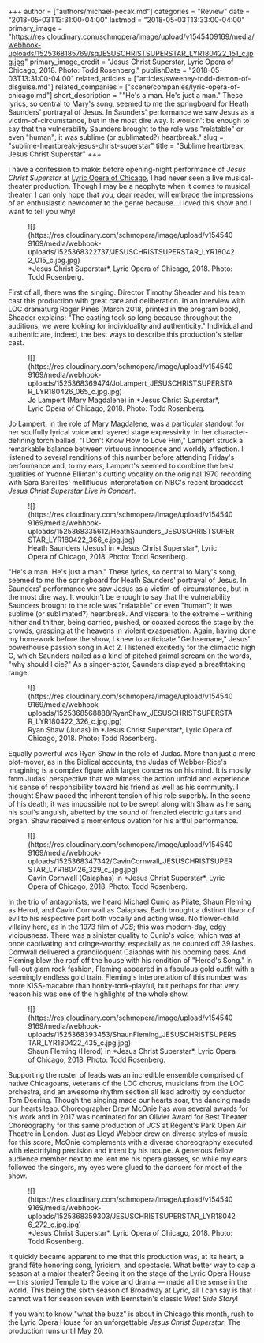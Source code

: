 +++
author = ["authors/michael-pecak.md"]
categories = "Review"
date = "2018-05-03T13:31:00-04:00"
lastmod = "2018-05-03T13:33:00-04:00"
primary_image = "https://res.cloudinary.com/schmopera/image/upload/v1545409169/media/webhook-uploads/1525368185769/sqJESUSCHRISTSUPERSTAR_LYR180422_151_c.jpg.jpg"
primary_image_credit = "Jesus Christ Superstar, Lyric Opera of Chicago, 2018. Photo: Todd Rosenberg."
publishDate = "2018-05-03T13:31:00-04:00"
related_articles = ["articles/sweeney-todd-demon-of-disguise.md"]
related_companies = ["scene/companies/lyric-opera-of-chicago.md"]
short_description = "&quot;He&#039;s a man. He&#039;s just a man.&quot; These lyrics, so central to Mary&#039;s song, seemed to me the springboard for Heath Saunders&#039; portrayal of Jesus. In Saunders&#039; performance we saw Jesus as a victim-of-circumstance, but in the most dire way. It wouldn&#039;t be enough to say that the vulnerability Saunders brought to the role was &quot;relatable&quot; or even &quot;human&quot;; it was sublime (or sublimated?) heartbreak."
slug = "sublime-heartbreak-jesus-christ-superstar"
title = "Sublime heartbreak: Jesus Christ Superstar"
+++

I have a confession to make: before opening-night performance of *Jesus Christ Superstar* at [Lyric Opera of Chicago](/scene/companies/lyric-opera-of-chicago/), I had never seen a live musical-theater production. Though I may be a neophyte when it comes to musical theater, I can only hope that you, dear reader, will embrace the impressions of an enthusiastic newcomer to the genre because…I loved this show and I want to tell you why!
 
<figure data-type="image">
![](https://res.cloudinary.com/schmopera/image/upload/v1545409169/media/webhook-uploads/1525368322737/JESUSCHRISTSUPERSTAR_LYR180422_015_c.jpg.jpg)
<figcaption>*Jesus Christ Superstar*, Lyric Opera of Chicago, 2018. Photo: Todd Rosenberg.</figcaption>
</figure>

First of all, there was the singing. Director Timothy Sheader and his team cast this production with great care and deliberation. In an interview with LOC dramaturg Roger Pines (March 2018, printed in the program book), Sheader explains: "The casting took so long because throughout the auditions, we were looking for individuality and authenticity." Individual and authentic are, indeed, the best ways to describe this production's stellar cast.

<figure data-type="image">
![](https://res.cloudinary.com/schmopera/image/upload/v1545409169/media/webhook-uploads/1525368369474/JoLampert_JESUSCHRISTSUPERSTAR_LYR180426_065_c.jpg.jpg)
<figcaption>Jo Lampert (Mary Magdalene) in *Jesus Christ Superstar*, Lyric Opera of Chicago, 2018. Photo: Todd Rosenberg.</figcaption>
</figure>
 
Jo Lampert, in the role of Mary Magdalene, was a particular standout for her soulfully lyrical voice and layered stage expressivity. In her character-defining torch ballad, "I Don't Know How to Love Him," Lampert struck a remarkable balance between virtuous innocence and worldly affection. I listened to several renditions of this number before attending Friday's performance and, to my ears, Lampert's seemed to combine the best qualities of Yvonne Elliman's cutting vocality on the original 1970 recording with Sara Bareilles' mellifluous interpretation on NBC's recent broadcast *Jesus Christ Superstar Live in Concert*. 
 
<figure data-type="image">
![](https://res.cloudinary.com/schmopera/image/upload/v1545409169/media/webhook-uploads/1525368335612/HeathSaunders_JESUSCHRISTSUPERSTAR_LYR180422_366_c.jpg.jpg)
<figcaption>Heath Saunders (Jesus) in *Jesus Christ Superstar*, Lyric Opera of Chicago, 2018. Photo: Todd Rosenberg.</figcaption>
</figure>

"He's a man. He's just a man." These lyrics, so central to Mary's song, seemed to me the springboard for Heath Saunders' portrayal of Jesus. In Saunders' performance we saw Jesus as a victim-of-circumstance, but in the most dire way. It wouldn't be enough to say that the vulnerability Saunders brought to the role was "relatable" or even "human"; it was sublime (or sublimated?) heartbreak. And visceral to the extreme – writhing hither and thither, being carried, pushed, or coaxed across the stage by the crowds, grasping at the heavens in violent exasperation. Again, having done my homework before the show, I knew to anticipate "Gethsemane," Jesus' powerhouse passion song in Act 2. I listened excitedly for the climactic high G, which Saunders nailed as a kind of pitched primal scream on the words, "why should I die?" As a singer-actor, Saunders displayed a breathtaking range.
 
<figure data-type="image">
![](https://res.cloudinary.com/schmopera/image/upload/v1545409169/media/webhook-uploads/1525368568888/RyanShaw_JESUSCHRISTSUPERSTAR_LYR180422_326_c.jpg.jpg)
<figcaption>Ryan Shaw (Judas) in *Jesus Christ Superstar*, Lyric Opera of Chicago, 2018. Photo: Todd Rosenberg.</figcaption>
</figure>

Equally powerful was Ryan Shaw in the role of Judas. More than just a mere plot-mover, as in the Biblical accounts, the Judas of Webber-Rice's imagining is a complex figure with larger concerns on his mind. It is mostly from Judas' perspective that we witness the action unfold and experience his sense of responsibility toward his friend as well as his community. I thought Shaw paced the inherent tension of his role superbly. In the scene of his death,  it was impossible not to be swept along with Shaw as he sang his soul's anguish, abetted by the sound of frenzied electric guitars and organ. Shaw received a momentous ovation for his artful performance.

<figure data-type="image">
![](https://res.cloudinary.com/schmopera/image/upload/v1545409169/media/webhook-uploads/1525368347342/CavinCornwall_JESUSCHRISTSUPERSTAR_LYR180426_329_c_.jpg.jpg)
<figcaption>Cavin Cornwall (Caiaphas) in *Jesus Christ Superstar*, Lyric Opera of Chicago, 2018. Photo: Todd Rosenberg.</figcaption>
</figure>
 
In the trio of antagonists, we heard Michael Cunio as Pilate, Shaun Fleming as Herod, and Cavin Cornwall as Caiaphas. Each brought a distinct flavor of evil to his respective part both vocally and acting wise. No flower-child villainy here, as in the 1973 film of *JCS*; this was modern-day, edgy viciousness. There was a sinister quality to Cunio's voice, which was at once captivating and cringe-worthy, especially as he counted off 39 lashes. Cornwall delivered a grandiloquent Caiaphas with his booming bass. And Fleming blew the roof off the house with his rendition of "Herod's Song." In full-out glam rock fashion, Fleming appeared in a fabulous gold outfit with a seemingly endless gold train. Fleming's interpretation of this number was more KISS-macabre than honky-tonk-playful, but perhaps for that very reason his was one of the highlights of the whole show.

<figure data-type="image">
![](https://res.cloudinary.com/schmopera/image/upload/v1545409169/media/webhook-uploads/1525368393453/ShaunFleming_JESUSCHRISTSUPERSTAR_LYR180422_435_c.jpg.jpg)
<figcaption>Shaun Fleming (Herod) in *Jesus Christ Superstar*, Lyric Opera of Chicago, 2018. Photo: Todd Rosenberg.</figcaption>
</figure>
 
Supporting the roster of leads was an incredible ensemble comprised of native Chicagoans, veterans of the LOC chorus, musicians from the LOC orchestra, and an awesome rhythm section all lead adroitly by conductor Tom Deering. Though the singing made our hearts soar, the dancing made our hearts leap. Choreographer Drew McOnie has won several awards for his work and in 2017 was nominated for an Olivier Award for Best Theater Choreography for this same production of *JCS* at Regent's Park Open Air Theatre in London. Just as Lloyd Webber drew on diverse styles of music for this score, McOnie complements with a diverse choreography executed with electrifying precision and intent by his troupe. A generous fellow audience member next to me lent me his opera glasses, so while my ears followed the singers, my eyes were glued to the dancers for most of the show.        

<figure data-type="image">
![](https://res.cloudinary.com/schmopera/image/upload/v1545409169/media/webhook-uploads/1525368359303/JESUSCHRISTSUPERSTAR_LYR180426_272_c.jpg.jpg)
<figcaption>*Jesus Christ Superstar*, Lyric Opera of Chicago, 2018. Photo: Todd Rosenberg.</figcaption>
</figure>
 
It quickly became apparent to me that this production was, at its heart, a grand fête honoring song, lyricism, and spectacle. What better way to cap a season at a major theater? Seeing it on the stage of the Lyric Opera House — this storied Temple to the voice and drama — made all the sense in the world. This being the sixth season of Broadway at Lyric, all I can say is that I cannot wait for season seven with Bernstein's classic *West Side Story*!

If you want to know "what the buzz" is about in Chicago this month, rush to the Lyric Opera House for an unforgettable *Jesus Christ Superstar*. The production runs until May 20. 
